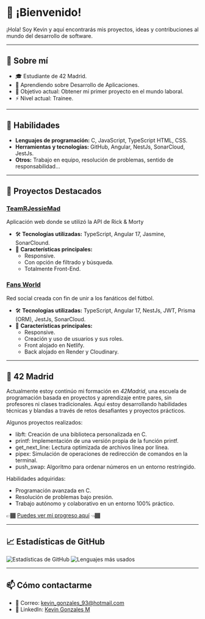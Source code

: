 # 👋 ¡Bienvenido!

¡Hola! Soy Kevin y aquí encontrarás mis proyectos, ideas y contribuciones al mundo del desarrollo de software.

---

## 🌟 Sobre mí

- 🎓 Estudiante de 42 Madrid.
- 🌱 Aprendiendo sobre Desarrollo de Aplicaciones.
- 🎯 Objetivo actual: Obtener mi primer proyecto en el mundo laboral.
- ⚡ Nivel actual: Trainee.

---

## 🚀 Habilidades

- **Lenguajes de programación:** C, JavaScript, TypeScript HTML, CSS.
- **Herramientas y tecnologías:** GitHub, Angular, NestJs, SonarCloud, JestJs.
- **Otros:** Trabajo en equipo, resolución de problemas, sentido de responsabilidad...

---

## 📂 Proyectos Destacados

### [TeamRJessieMad](https://github.com/isdi-coders-2023/TeamR-Jessie-202401-mad)

Aplicación web donde se utilizó la API de Rick & Morty

- 🛠 **Tecnologías utilizadas:** TypeScript, Angular 17, Jasmine, SonarClound.
- 📌 **Características principales:**
  - Responsive.
  - Con opción de filtrado y búsqueda.
  - Totalmente Front-End.

### [Fans World](https://github.com/Kevgonz93/Fans-World.git)

Red social creada con fin de unir a los fanáticos del fútbol.

- 🛠 **Tecnologías utilizadas:** TypeScript, Angular 17, NestJs, JWT, Prisma (ORM), JestJs, SonarCloud.
- 📌 **Características principales:**
  - Responsive.
  - Creación y uso de usuarios y sus roles.
  - Front alojado en Netlify.
  - Back alojado en Render y Cloudinary.

---

## 📝 42 Madrid

Actualmente estoy continúo mi formación en *42Madrid*, una escuela de programación basada en proyectos y aprendizaje entre pares, sin profesores ni clases tradicionales. Aquí estoy desarrollando habilidades técnicas y blandas a través de retos desafiantes y proyectos prácticos.

Algunos proyectos realizados:

-	libft: Creación de una biblioteca personalizada en C.
-	printf: Implementación de una versión propia de la función printf.
-	get_next_line: Lectura optimizada de archivos línea por línea.
-	pipex: Simulación de operaciones de redirección de comandos en la terminal.
-	push_swap: Algoritmo para ordenar números en un entorno restringido.

Habilidades adquiridas:

-	Programación avanzada en C.
-	Resolución de problemas bajo presión.
-	Trabajo autónomo y colaborativo en un entorno 100% práctico.

 👉🏾 [Puedes ver mi progreso aquí](https://github.com/Kevgonz93/42Madrid) 👈🏾

---

## 📈 Estadísticas de GitHub

![Estadísticas de GitHub](https://github-readme-stats.vercel.app/api?username=Kevgonz93&show_icons=true&theme=radical)
![Lenguajes más usados](https://github-readme-stats.vercel.app/api/top-langs/?username=Kevgonz93&layout=compact&theme=radical)

---

## 📫 Cómo contactarme

- 📧 Correo: kevin_gonzales_93@hotmail.com
- 💼 LinkedIn: [Kevin Gonzales M](www.linkedin.com/in/kevgonzdeveloper)
